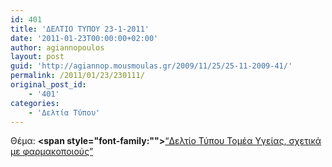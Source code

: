 ```yaml
---
id: 401
title: 'ΔΕΛΤΙΟ ΤΥΠΟΥ 23-1-2011'
date: '2011-01-23T00:00:00+02:00'
author: agiannopoulos
layout: post
guid: 'http://agiannop.mousmoulas.gr/2009/11/25/25-11-2009-41/'
permalink: /2011/01/23/230111/
original_post_id:
    - '401'
categories:
    - 'Δελτία Τύπου'
---
```


Θέμα: **<span style="font-family:""></span>**[“Δελτίο Τύπου Τομέα Υγείας, σχετικά με φαρμακοποιούς” ](http://localhost:8000/wp-content/uploads/2009/11/23012011_dt_gia_farmakopoioys.pdf)